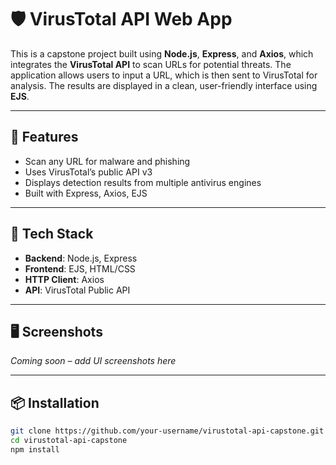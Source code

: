 # 🛡️ VirusTotal API Web App

This is a capstone project built using **Node.js**, **Express**, and **Axios**, which integrates the **VirusTotal API** to scan URLs for potential threats. The application allows users to input a URL, which is then sent to VirusTotal for analysis. The results are displayed in a clean, user-friendly interface using **EJS**.

---

## 🚀 Features

- Scan any URL for malware and phishing
- Uses VirusTotal’s public API v3
- Displays detection results from multiple antivirus engines
- Built with Express, Axios, EJS

---

## 🧰 Tech Stack

- **Backend**: Node.js, Express
- **Frontend**: EJS, HTML/CSS
- **HTTP Client**: Axios
- **API**: VirusTotal Public API

---

## 🖥️ Screenshots

*Coming soon – add UI screenshots here*

---

## 📦 Installation

```bash
git clone https://github.com/your-username/virustotal-api-capstone.git
cd virustotal-api-capstone
npm install
